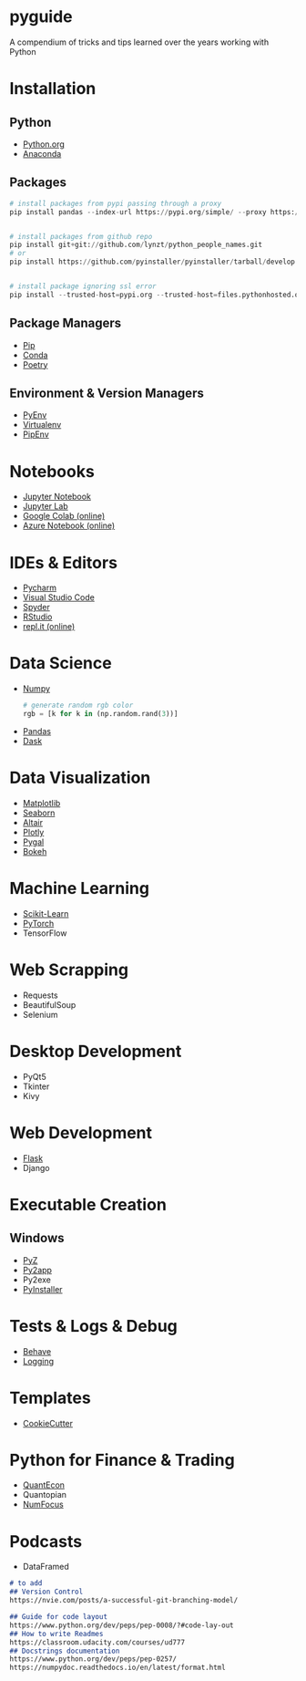 # pyguide
A compendium of tricks and tips learned over the years working with Python

# Installation
## Python
* [Python.org](https://www.python.org/)
* [Anaconda](https://www.anaconda.com/)

## Packages
```python
# install packages from pypi passing through a proxy
pip install pandas --index-url https://pypi.org/simple/ --proxy https://yourproxy.com:8080


# install packages from github repo
pip install git+git://github.com/lynzt/python_people_names.git
# or
pip install https://github.com/pyinstaller/pyinstaller/tarball/develop


# install package ignoring ssl error
pip install --trusted-host=pypi.org --trusted-host=files.pythonhosted.org jinja2
```

## Package Managers
* [Pip](https://pip.pypa.io/en/stable/)
* [Conda](https://docs.conda.io/en/latest/)
* [Poetry](https://python-poetry.org/)

## Environment & Version Managers
* [PyEnv](https://github.com/pyenv/pyenv)
* [Virtualenv](https://virtualenv.pypa.io/en/latest/)
* [PipEnv](https://github.com/pypa/pipenv)

# Notebooks
* [Jupyter Notebook](https://jupyter.org/install.html)
* [Jupyter Lab](https://jupyterlab.readthedocs.io/en/stable/)
* [Google Colab (online)](https://colab.research.google.com/)
* [Azure Notebook (online)](https://notebooks.azure.com/)

# IDEs & Editors
* [Pycharm](https://www.jetbrains.com/pycharm/)
* [Visual Studio Code](https://code.visualstudio.com/)
* [Spyder](https://www.spyder-ide.org/)
* [RStudio](https://solutions.rstudio.com/python/overview/)
* [repl.it (online)](https://repl.it/)


# Data Science
* [Numpy](https://numpy.org/)
    ```python
    # generate random rgb color
    rgb = [k for k in (np.random.rand(3))]
    ```
* [Pandas](https://pandas.pydata.org/)
* [Dask](https://dask.org/)

# Data Visualization
* [Matplotlib](https://matplotlib.org/)
* [Seaborn](https://seaborn.pydata.org/)
* [Altair](https://altair-viz.github.io/)
* [Plotly](https://plotly.com/python/)
* [Pygal](http://www.pygal.org/en/stable/)
* [Bokeh](https://docs.bokeh.org/en/latest/index.html)

# Machine Learning
* [Scikit-Learn](https://scikit-learn.org/stable/)
* [PyTorch](https://pytorch.org/)
* TensorFlow

# Web Scrapping
* Requests
* BeautifulSoup
* Selenium

# Desktop  Development
* PyQt5
* Tkinter
* Kivy

# Web Development
* [Flask](https://palletsprojects.com/p/flask/)
* Django

# Executable Creation
## Windows
* [PyZ](https://github.com/BTOdell/pyz)
* [Py2app](https://py2app.readthedocs.io/en/latest/) 
* Py2exe
* [PyInstaller](https://pyinstaller.readthedocs.io/en/stable/installation.html)

# Tests & Logs & Debug
* [Behave](https://behave.readthedocs.io/en/latest/)
* [Logging](https://docs.python.org/3/library/logging.html) 

# Templates
* [CookieCutter](https://cookiecutter.readthedocs.io/en/1.7.0/)

# Python for Finance & Trading
* [QuantEcon](https://quantecon.org/)
* Quantopian
* [NumFocus](https://numfocus.org/)

# Podcasts
* DataFramed

```markdown
# to add
## Version Control
https://nvie.com/posts/a-successful-git-branching-model/

## Guide for code layout
https://www.python.org/dev/peps/pep-0008/?#code-lay-out
## How to write Readmes
https://classroom.udacity.com/courses/ud777
## Docstrings documentation
https://www.python.org/dev/peps/pep-0257/
https://numpydoc.readthedocs.io/en/latest/format.html
```